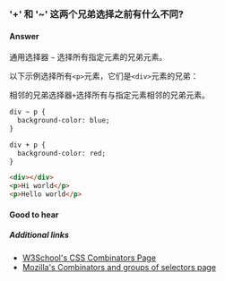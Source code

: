 ### '+' 和 '~' 这两个兄弟选择之前有什么不同?

#### Answer

通用选择器 `~` 选择所有指定元素的兄弟元素。

以下示例选择所有`<p>`元素，它们是`<div>`元素的兄弟：

相邻的兄弟选择器`+`选择所有与指定元素相邻的兄弟元素。

```html
div ~ p {
  background-color: blue;
}

div + p {
  background-color: red;
}

<div></div>
<p>Hi world</p>
<p>Hello world</p>
```

#### Good to hear

##### Additional links

* [W3School's CSS Combinators Page](https://www.w3schools.com/css/css_combinators.asp)
* [Mozilla's Combinators and groups of selectors page](https://developer.mozilla.org/en-US/docs/Learn/CSS/Introduction_to_CSS/Combinators_and_multiple_selectors)

<!-- tags: (css) -->

<!-- expertise: (2) -->
